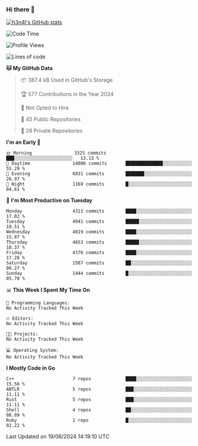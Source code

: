 ### Hi there 👋

[![h3n4l's GitHub stats](https://github-readme-stats.vercel.app/api?username=h3n4l&count_private=true&show_icons=true&theme=radical)](https://github.com/h3n4l/github-readme-stats)

<!--START_SECTION:waka-->
![Code Time](http://img.shields.io/badge/Code%20Time-1%2C873%20hrs%2045%20mins-blue)

![Profile Views](http://img.shields.io/badge/Profile%20Views-0-blue)

![Lines of code](https://img.shields.io/badge/From%20Hello%20World%20I%27ve%20Written-10.0%20million%20lines%20of%20code-blue)

**🐱 My GitHub Data** 

> 📦 387.4 kB Used in GitHub's Storage 
 > 
> 🏆 577 Contributions in the Year 2024
 > 
> 🚫 Not Opted to Hire
 > 
> 📜 45 Public Repositories 
 > 
> 🔑 28 Private Repositories 
 > 
**I'm an Early 🐤** 

```text
🌞 Morning                3325 commits        ███░░░░░░░░░░░░░░░░░░░░░░   13.13 % 
🌆 Daytime                14006 commits       ██████████████░░░░░░░░░░░   55.29 % 
🌃 Evening                6831 commits        ███████░░░░░░░░░░░░░░░░░░   26.97 % 
🌙 Night                  1169 commits        █░░░░░░░░░░░░░░░░░░░░░░░░   04.61 % 
```
📅 **I'm Most Productive on Tuesday** 

```text
Monday                   4311 commits        ████░░░░░░░░░░░░░░░░░░░░░   17.02 % 
Tuesday                  4941 commits        █████░░░░░░░░░░░░░░░░░░░░   19.51 % 
Wednesday                4019 commits        ████░░░░░░░░░░░░░░░░░░░░░   15.87 % 
Thursday                 4653 commits        █████░░░░░░░░░░░░░░░░░░░░   18.37 % 
Friday                   4376 commits        ████░░░░░░░░░░░░░░░░░░░░░   17.28 % 
Saturday                 1587 commits        ██░░░░░░░░░░░░░░░░░░░░░░░   06.27 % 
Sunday                   1444 commits        █░░░░░░░░░░░░░░░░░░░░░░░░   05.70 % 
```


📊 **This Week I Spent My Time On** 

```text
💬 Programming Languages: 
No Activity Tracked This Week

🔥 Editors: 
No Activity Tracked This Week

🐱‍💻 Projects: 
No Activity Tracked This Week

💻 Operating System: 
No Activity Tracked This Week
```

**I Mostly Code in Go** 

```text
C++                      7 repos             ████░░░░░░░░░░░░░░░░░░░░░   15.56 % 
ANTLR                    5 repos             ███░░░░░░░░░░░░░░░░░░░░░░   11.11 % 
Rust                     5 repos             ███░░░░░░░░░░░░░░░░░░░░░░   11.11 % 
Shell                    4 repos             ██░░░░░░░░░░░░░░░░░░░░░░░   08.89 % 
Ruby                     1 repo              █░░░░░░░░░░░░░░░░░░░░░░░░   02.22 % 
```




 Last Updated on 19/06/2024 14:19:10 UTC
<!--END_SECTION:waka-->

